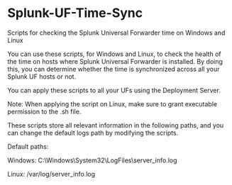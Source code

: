 # Splunk-UF-Time-Sync
Scripts for checking the Splunk Universal Forwarder time on Windows and Linux

You can use these scripts, for Windows and Linux, to check the health of the time on hosts where Splunk Universal Forwarder is installed. By doing this, you can determine whether the time is synchronized across all your Splunk UF hosts or not.

You can apply these scripts to all your UFs using the Deployment Server.

Note: When applying the script on Linux, make sure to grant executable permission to the .sh file.

These scripts store all relevant information in the following paths, and you can change the default logs path by modifying the scripts.

Default paths:

Windows: C:\Windows\System32\LogFiles\server_info.log 

Linux: /var/log/server_info.log
